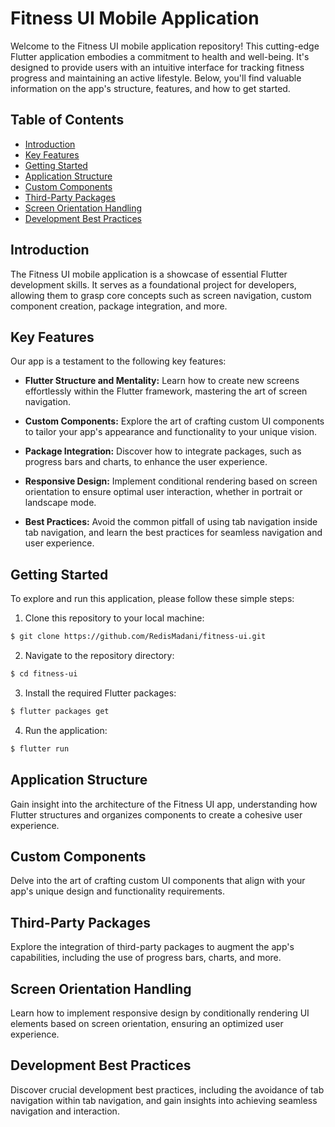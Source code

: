 # Fitness UI Mobile Application

Welcome to the Fitness UI mobile application repository! This cutting-edge Flutter application embodies a commitment to health and well-being. It's designed to provide users with an intuitive interface for tracking fitness progress and maintaining an active lifestyle. Below, you'll find valuable information on the app's structure, features, and how to get started.

## Table of Contents

- [Introduction](#introduction)
- [Key Features](#key-features)
- [Getting Started](#getting-started)
- [Application Structure](#application-structure)
- [Custom Components](#custom-components)
- [Third-Party Packages](#third-party-packages)
- [Screen Orientation Handling](#screen-orientation-handling)
- [Development Best Practices](#development-best-practices)

## Introduction

The Fitness UI mobile application is a showcase of essential Flutter development skills. It serves as a foundational project for developers, allowing them to grasp core concepts such as screen navigation, custom component creation, package integration, and more.

## Key Features

Our app is a testament to the following key features:

- **Flutter Structure and Mentality:** Learn how to create new screens effortlessly within the Flutter framework, mastering the art of screen navigation.

- **Custom Components:** Explore the art of crafting custom UI components to tailor your app's appearance and functionality to your unique vision.

- **Package Integration:** Discover how to integrate packages, such as progress bars and charts, to enhance the user experience.

- **Responsive Design:** Implement conditional rendering based on screen orientation to ensure optimal user interaction, whether in portrait or landscape mode.

- **Best Practices:** Avoid the common pitfall of using tab navigation inside tab navigation, and learn the best practices for seamless navigation and user experience.

## Getting Started

To explore and run this application, please follow these simple steps:

1. Clone this repository to your local machine:

```bash
$ git clone https://github.com/RedisMadani/fitness-ui.git
```

2. Navigate to the repository directory:

```bash
$ cd fitness-ui
```

3. Install the required Flutter packages:

```bash
$ flutter packages get
```

4. Run the application:

```bash
$ flutter run
```

## Application Structure

Gain insight into the architecture of the Fitness UI app, understanding how Flutter structures and organizes components to create a cohesive user experience.

## Custom Components

Delve into the art of crafting custom UI components that align with your app's unique design and functionality requirements.

## Third-Party Packages

Explore the integration of third-party packages to augment the app's capabilities, including the use of progress bars, charts, and more.

## Screen Orientation Handling

Learn how to implement responsive design by conditionally rendering UI elements based on screen orientation, ensuring an optimized user experience.

## Development Best Practices

Discover crucial development best practices, including the avoidance of tab navigation within tab navigation, and gain insights into achieving seamless navigation and interaction.
